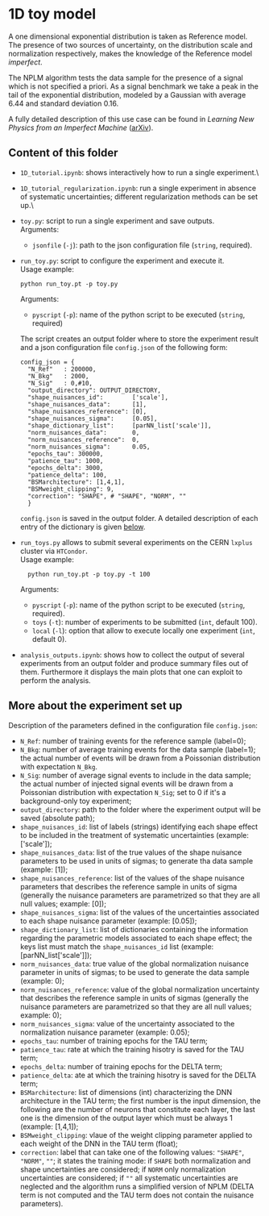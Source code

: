 # 1D toy model
A one dimensional exponential distribution is taken as Reference model.\
The presence of two sources of uncertainty, on the distribution scale and normalization respectively, makes the  knowledge of the Reference model *imperfect*. 

The NPLM algorithm tests the data sample for the presence of a signal which is not specified a priori. As a signal benchmark we take a peak in the tail of the exponential distribution, modeled by a Gaussian with average 6.44 and standard deviation 0.16. 

A fully detailed description of this use case can be found in *Learning New Physics from an Imperfect Machine* ([arXiv](https://arxiv.org/abs/2111.13633)).
## Content of this folder
- `1D_tutorial.ipynb`: shows interactively how to run a single experiment.\
- `1D_tutorial_regularization.ipynb`: run a single experiment in absence of systematic uncertainties; different regularization methods can be set up.\
- `toy.py`: script to run a single experiment and save outputs.\
  Arguments:
  - `jsonfile` (`-j`): path to the json configuration file (`string`, required).
- `run_toy.py`: script to configure the experiment and execute it.\
  Usage example:
  ```
  python run_toy.pt -p toy.py
  ```
  Arguments:
  - `pyscript` (`-p`): name of the python script to be executed (`string`, required)
 
  The script creates an output folder where to store the experiment result and a json configuration file `config.json` of the following form:
  ```
  config_json = {
    "N_Ref"   : 200000,
    "N_Bkg"   : 2000,
    "N_Sig"   : 0,#10,                                                                                                                                         
    "output_directory": OUTPUT_DIRECTORY,
    "shape_nuisances_id":        ['scale'],
    "shape_nuisances_data":      [1],                                                                                                                     
    "shape_nuisances_reference": [0],
    "shape_nuisances_sigma":     [0.05],
    "shape_dictionary_list":     [parNN_list['scale']],
    "norm_nuisances_data":       0,
    "norm_nuisances_reference":  0,
    "norm_nuisances_sigma":      0.05,
    "epochs_tau": 300000,
    "patience_tau": 1000,
    "epochs_delta": 3000,
    "patience_delta": 100,
    "BSMarchitecture": [1,4,1],
    "BSMweight_clipping": 9,
    "correction": "SHAPE", # "SHAPE", "NORM", ""                                                                                                               
    }
  ```
  `config.json` is saved in the output folder. A detailed description of each entry of the dictionary is given [below](#more-about-the-experiment-set-up).
  
- `run_toys.py` allows to submit several experiments on the CERN `lxplus` cluster via `HTCondor`.\
  Usage example:
  ```
    python run_toy.pt -p toy.py -t 100
  ```
  Arguments:
  - `pyscript` (`-p`): name of the python script to be executed (`string`, required).
  - `toys` (`-t`): number of experiments to be submitted (`int`, default 100).
  - `local` (`-l`): option that allow to execute locally one experiment (`int`, default 0).
- `analysis_outputs.ipynb`: shows how to collect the output of several experiments from an output folder and produce summary files out of them. Furthermore it displays the main plots that one can exploit to perform the analysis.

## More about the experiment set up
Description of the parameters defined in the configuration file `config.json`:
  - `N_Ref`: number of training events for the reference sample (label=0);
  - `N_Bkg`: number of average training events for the data sample (label=1); the actual number of events will be drawn from a Poissonian distribution with expectation `N_Bkg`.
  - `N_Sig`: number of average signal events to include in the data sample; the actual number of injected signal events will be drawn from a Poissonian distribution with expectation `N_Sig`; set to 0 if it's a background-only toy experiment;                                                                                                                                         
  - `output_directory`: path to the folder where the experiment output will be saved (absolute path);
  - `shape_nuisances_id`: list of labels (strings) identifying each shape effect to be included in the treatment of systematic uncertainties (example: ['scale']);
  - `shape_nuisances_data`: list of the true values of the shape nuisance parameters to be used in units of sigmas; to generate tha data sample (example: [1]);                                                                                                                     
  - `shape_nuisances_reference`: list of the values of the shape nuisance parameters that describes the reference sample in units of sigma (generally the nuisance parameters are parametrized so that they are all null values; example: [0]);
  - `shape_nuisances_sigma`: list of the values of the uncertainties associated to each shape nuisance parameter (example: [0.05]);
  - `shape_dictionary_list`: list of dictionaries containing the information regarding the parametric models associated to each shape effect; the keys list must match the `shape_nuisances_id` list (example: [parNN_list['scale']]);
  - `norm_nuisances_data`:  true value of the global normalization nuisance parameter in units of sigmas; to be used to generate the data sample (example: 0);
  - `norm_nuisances_reference`:  value of the global normalization uncertainty that describes the reference sample in units of sigmas (generally the nuisance parameters are parametrized so that they are all null values; example: 0);
  - `norm_nuisances_sigma`:  value of the uncertainty associated to the normalization nuisance parameter (example: 0.05);
  - `epochs_tau`: number of training epochs for the TAU term;
  - `patience_tau`: rate at which the training hisotry is saved for the TAU term;
  - `epochs_delta`: number of training epochs for the DELTA term;
  - `patience_delta`: ate at which the training hisotry is saved for the DELTA term;
  - `BSMarchitecture`: list of dimensions (int) characterizing the DNN architecture in the TAU term; the first number is the input dimension, the following are the number of neurons that constitute each layer, the last one is the dimension of the output layer which must be always 1 (example: [1,4,1]);
  - `BSMweight_clipping`: vlaue of the weight clipping parameter applied to each weight of the DNN in the TAU term (float);
  - `correction`: label that can take one of the following values: `"SHAPE"`, `"NORM"`, `""`; it states the training mode: if `SHAPE` both normalization and shape uncertainties are considered; if `NORM` only normalization uncertainties are considered; if `""` all systematic uncertainties are neglected and the algorithm runs a simplified version of NPLM (DELTA term is not computed and the TAU term does not contain the nuisance parameters).
